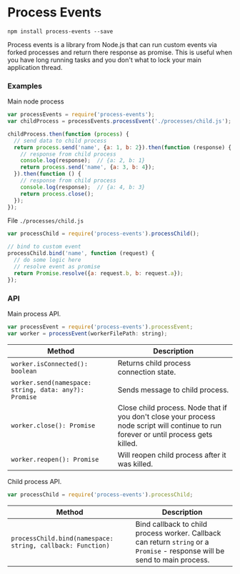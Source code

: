 # Process Events

`npm install process-events --save`

Process events is a library from Node.js that can run custom events via forked processes and return there response as promise. 
This is useful when you have long running tasks and you don't what to lock your main application thread. 

### Examples

Main node process
```javascript
var processEvents = require('process-events');
var childProcess = processEvents.processEvent('./processes/child.js');

childProcess.then(function (process) {
  // send data to child process
  return process.send('name', {a: 1, b: 2}).then(function (response) {
    // response from child process
    console.log(response);  // {a: 2, b: 1}
    return process.send('name', {a: 3, b: 4});
  }).then(function () {
    // response from child process
    console.log(response);  // {a: 4, b: 3}
    return process.close();
  });
});
```

File `./processes/child.js`
```javascript
var processChild = require('process-events').processChild();

// bind to custom event
processChild.bind('name', function (request) {
  // do some logic here
  // resolve event as promise
  return Promise.resolve({a: request.b, b: request.a});
});
```

### API

Main process API.

```javascript
var processEvent = require('process-events').processEvent;
var worker = processEvent(workerFilePath: string);
```

Method | Description
--- | ---
`worker.isConnected(): boolean` | Returns child process connection state.
`worker.send(namespace: string, data: any?): Promise` | Sends message to child process.
`worker.close(): Promise` | Close child process. Node that if you don't close your process node script will continue to run forever or until process gets killed.
`worker.reopen(): Promise` | Will reopen child process after it was killed.

Child process API.

```javascript
var processChild = require('process-events').processChild;
```

Method | Description
--- | ---
`processChild.bind(namespace: string, callback: Function)` | Bind callback to child process worker. Callback can return `string` or a `Promise` - response will be send to main process.
